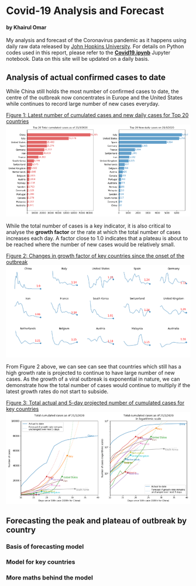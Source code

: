 # Covid-19 Analysis and Forecast
#### by Khairul Omar
My analysis and forecast of the Coronavirus pandemic as it happens using daily raw data released by <a href="https://coronavirus.jhu.edu/map.html">John Hopkins University</a>. For details on Python codes used in this report, please refer to the <b><a href="https://nbviewer.jupyter.org/github/khairulomar/Covid-19/blob/master/Covid19.ipynb?flush_cache=true">Covid19.ipynb</a></b> Jupyter notebook. Data on this site will be updated on a daily basis.
<P>
  
## Analysis of actual confirmed cases to date
While China still holds the most number of confirmed cases to date, the centre of the outbreak now concentrates in Europe and the United States while continues to record large number of new cases everyday.   
<p>
<u>Figure 1: Latest number of cumulated cases and new daily cases for Top 20 countries</u>
<img src="https://github.com/khairulomar/Covid-19/blob/master/img/total_cases_bar.png?raw=true">
<p>
While the total number of cases is a key indicator, it is also critical to analyse the <b>growth factor</b> or the rate at which the total number of cases increases each day. A factor close to 1.0 indicates that a plateau is about to be reached where the number of new cases would be relatively small.
<p>
<u>Figure 2: Changes in growth factor of key countries since the onset of the outbreak</u>
<img src="https://github.com/khairulomar/Covid-19/blob/master/img/growth.png?raw=true">
<p>
From Figure 2 above, we can see can see that countries which still has a high growth rate is projected to continue to have large number of new cases. As the growth of a viral outbreak is exponential in nature, we can demonstrate how the total number of cases would continue to multiply if the latest growth rates do not start to subside.
<p>
<u>Figure 3: Total actual and 5-day projected number of cumulated cases for key countries</u>
<img src="https://github.com/khairulomar/Covid-19/blob/master/img/total_cases.png?raw=true">
  
## Forecasting the peak and plateau of outbreak by country
### Basis of forecasting model
### Model for key countries
### More maths behind the model
